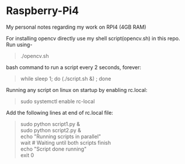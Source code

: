 # Raspberry-Pi4
My personal notes regarding my work on RPI4 (4GB RAM)

For installing opencv directly use my shell script(opencv.sh) in this repo.
Run using-

> ./opencv.sh

bash command to run a script every 2 seconds, forever:
> while sleep 1; do (./script.sh &) ; done

Running any script on linux on startup by enabling rc.local:
> sudo systemctl enable rc-local <br>



Add the following lines at end of rc.local file: 
> sudo python script1.py & <br>
> sudo python script2.py & <br>
> echo "Running scripts in parallel" <br>
> wait # Waiting until both scripts finish <br>
> echo "Script done running" <br>
> exit 0
